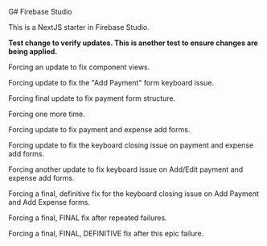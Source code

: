 
G# Firebase Studio

This is a NextJS starter in Firebase Studio.

**Test change to verify updates. This is another test to ensure changes are being applied.**

Forcing an update to fix component views.

Forcing update to fix the "Add Payment" form keyboard issue.

Forcing final update to fix payment form structure.

Forcing one more time.

Forcing update to fix payment and expense add forms.

Forcing update to fix the keyboard closing issue on payment and expense add forms.

Forcing another update to fix keyboard issue on Add/Edit payment and expense add forms.

Forcing a final, definitive fix for the keyboard closing issue on Add Payment and Add Expense forms.

Forcing a final, FINAL fix after repeated failures.

Forcing a final, FINAL, DEFINITIVE fix after this epic failure.
